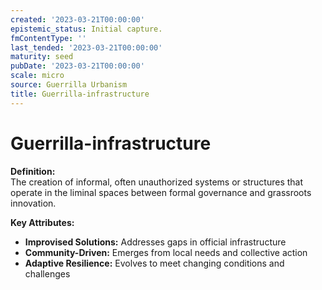 ```yaml
---
created: '2023-03-21T00:00:00'
epistemic_status: Initial capture.
fmContentType: ''
last_tended: '2023-03-21T00:00:00'
maturity: seed
pubDate: '2023-03-21T00:00:00'
scale: micro
source: Guerrilla Urbanism
title: Guerrilla-infrastructure
---
```


# Guerrilla-infrastructure

**Definition:**  
The creation of informal, often unauthorized systems or structures that operate in the liminal spaces between formal governance and grassroots innovation.

**Key Attributes:**  
- **Improvised Solutions:** Addresses gaps in official infrastructure  
- **Community-Driven:** Emerges from local needs and collective action  
- **Adaptive Resilience:** Evolves to meet changing conditions and challenges
